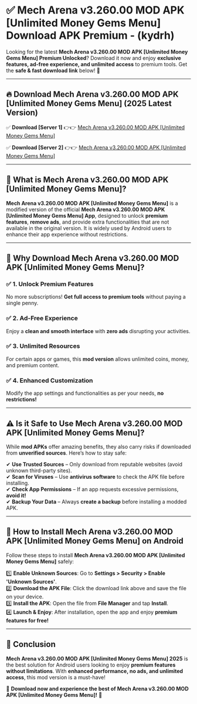 
# ✅ Mech Arena v3.260.00 MOD APK [Unlimited Money Gems Menu] Download APK Premium -  (kydrh) 

Looking for the latest **Mech Arena v3.260.00 MOD APK [Unlimited Money Gems Menu] Premium Unlocked**? Download it now and enjoy **exclusive features, ad-free experience, and unlimited access** to premium tools. Get the **safe & fast download link** below! 🚀

---

## 🔥 Download Mech Arena v3.260.00 MOD APK [Unlimited Money Gems Menu] (2025 Latest Version)

✅ **Download [Server 1]** 👉👉 [Mech Arena v3.260.00 MOD APK [Unlimited Money Gems Menu] ](https://apkcomod.com?title=Mech_Arena_v3.260.00_MOD_APK_[Unlimited_Money_Gems_Menu])  

✅ **Download [Server 2]** 👉👉 [Mech Arena v3.260.00 MOD APK [Unlimited Money Gems Menu] ](https://apkcomod.com?title=Mech_Arena_v3.260.00_MOD_APK_[Unlimited_Money_Gems_Menu])  


---

## 📌 What is Mech Arena v3.260.00 MOD APK [Unlimited Money Gems Menu]?

**Mech Arena v3.260.00 MOD APK [Unlimited Money Gems Menu]** is a modified version of the official **Mech Arena v3.260.00 MOD APK [Unlimited Money Gems Menu] App**, designed to unlock **premium features**, **remove ads**, and provide extra functionalities that are not available in the original version. It is widely used by Android users to enhance their app experience without restrictions.

---

## 🌟 Why Download Mech Arena v3.260.00 MOD APK [Unlimited Money Gems Menu]?

### ✅ 1. Unlock Premium Features
No more subscriptions! **Get full access to premium tools** without paying a single penny.

### ✅ 2. Ad-Free Experience
Enjoy a **clean and smooth interface** with **zero ads** disrupting your activities.

### ✅ 3. Unlimited Resources
For certain apps or games, this **mod version** allows unlimited coins, money, and premium content.

### ✅ 4. Enhanced Customization
Modify the app settings and functionalities as per your needs, **no restrictions!**

---

## ⚠️ Is it Safe to Use Mech Arena v3.260.00 MOD APK [Unlimited Money Gems Menu]?

While **mod APKs** offer amazing benefits, they also carry risks if downloaded from **unverified sources**. Here’s how to stay safe:

✔ **Use Trusted Sources** – Only download from reputable websites (avoid unknown third-party sites).  
✔ **Scan for Viruses** – Use **antivirus software** to check the APK file before installing.  
✔ **Check App Permissions** – If an app requests excessive permissions, **avoid it!**  
✔ **Backup Your Data** – Always **create a backup** before installing a modded APK.

---

## 📲 How to Install Mech Arena v3.260.00 MOD APK [Unlimited Money Gems Menu] on Android

Follow these steps to install **Mech Arena v3.260.00 MOD APK [Unlimited Money Gems Menu]** safely:

1️⃣ **Enable Unknown Sources**: Go to **Settings > Security > Enable 'Unknown Sources'**.  
2️⃣ **Download the APK File**: Click the download link above and save the file on your device.  
3️⃣ **Install the APK**: Open the file from **File Manager** and tap **Install**.  
4️⃣ **Launch & Enjoy**: After installation, open the app and enjoy **premium features for free!**

---

## 🚀 Conclusion

**Mech Arena v3.260.00 MOD APK [Unlimited Money Gems Menu] 2025** is the best solution for Android users looking to enjoy **premium features without limitations**. With **enhanced performance, no ads, and unlimited access**, this mod version is a must-have!

🔻 **Download now and experience the best of Mech Arena v3.260.00 MOD APK [Unlimited Money Gems Menu]!** 🔻

